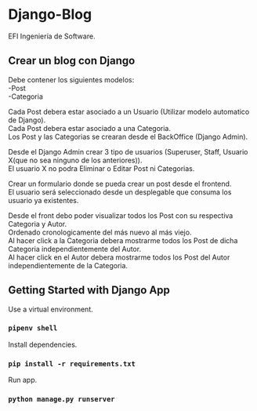 # Django-Blog

EFI Ingeniería de Software.

## Crear un blog con Django
Debe contener los siguientes modelos:\
-Post \
-Categoria


Cada Post debera estar asociado a un Usuario (Utilizar modelo automatico de Django).\
Cada Post debera estar asociado a una Categoria.\
Los Post y las Categorias se crearan desde el BackOffice (Django Admin).

Desde el Django Admin crear 3 tipo de usuarios (Superuser, Staff, Usuario X(que no sea ninguno de los anteriores)).\
El usuario X no podra Eliminar o Editar Post ni Categorias.

Crear un formulario donde se pueda crear un post desde el frontend.\
El usuario será seleccionado desde un desplegable que consuma los usuario ya existentes.


Desde el front debo poder visualizar todos los Post con su respectiva Categoria y Autor.\
Ordenado cronologicamente del más nuevo al más viejo.\
Al hacer click a la Categoria debera mostrarme todos los Post de dicha Categoria independientemente del Autor.\
Al hacer click en el Autor debera mostrarme todos los Post del Autor independientemente de la Categoria.


## Getting Started with Django App
Use a virtual environment.
### `pipenv shell`
Install dependencies.
### `pip install -r requirements.txt`
Run app.
### `python manage.py runserver`
